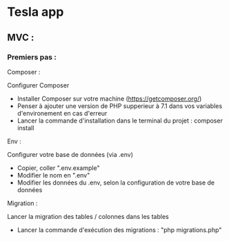 # Tesla app

## MVC :

### Premiers pas :

Composer :

Configurer Composer

- Installer Composer sur votre machine (https://getcomposer.org/)
- Penser à ajouter une version de PHP supperieur à 7.1 dans vos variables d'environement en cas d'erreur
- Lancer la commande d'installation dans le terminal du projet : composer install

Env :

Configurer votre base de données (via .env)

- Copier, coller ".env.example"
- Modifier le nom en ".env"
- Modifier les données du .env, selon la configuration de votre base de données

Migration :

Lancer la migration des tables / colonnes dans les tables

- Lancer la commande d'exécution des migrations : "php migrations.php"

